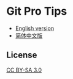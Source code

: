 Git Pro Tips
============

* [English version](en.md)
* [简体中文版](zh_CN.md)

License
-------

[CC BY-SA 3.0](https://creativecommons.org/licenses/by-sa/3.0/)
